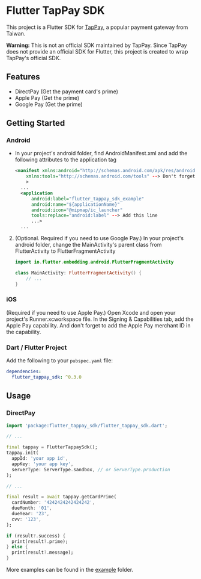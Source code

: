 # Flutter TapPay SDK

This project is a Flutter SDK for [TapPay](https://www.tappaysdk.com/), a popular payment gateway from Taiwan.

**Warning:** This is not an official SDK maintained by TapPay. Since TapPay does not provide an official SDK for Flutter, this project is created to wrap TapPay's official SDK.

## Features

- DirectPay (Get the payment card's prime)
- Apple Pay (Get the prime)
- Google Pay (Get the prime)

## Getting Started

### Android

- In your project's android folder, find AndroidManifest.xml and add the following attributes to the application tag

  ```xml
  <manifest xmlns:android="http://schemas.android.com/apk/res/android"
      xmlns:tools="http://schemas.android.com/tools" --> Don't forget this line
      >
    ...
    <application
        android:label="flutter_tappay_sdk_example"
        android:name="${applicationName}"
        android:icon="@mipmap/ic_launcher"
        tools:replace="android:label" --> Add this line
        ...>
    ...
  ```

2. (Optional. Required if you need to use Google Pay.) In your project's android folder, change the MainActivity's parent class from FlutterActivity to FlutterFragmentActivity

   ```kotlin
   import io.flutter.embedding.android.FlutterFragmentActivity

   class MainActivity: FlutterFragmentActivity() {
       // ...
   }
   ```

### iOS

(Required if you need to use Apple Pay.) Open Xcode and open your project's Runner.xcworkspace file. In the Signing & Capabilities tab, add the Apple Pay capability. And don't forget to add the Apple Pay merchant ID in the capability.

### Dart / Flutter Project

Add the following to your `pubspec.yaml` file:

```yaml
dependencies:
  flutter_tappay_sdk: ^0.3.0
```

## Usage

### DirectPay

```dart
import 'package:flutter_tappay_sdk/flutter_tappay_sdk.dart';

// ...

final tappay = FlutterTappaySdk();
tappay.init(
  appId: 'your app id',
  appKey: 'your app key',
  serverType: ServerType.sandbox, // or ServerType.production
);

// ...

final result = await tappay.getCardPrime(
  cardNumber: '4242424242424242',
  dueMonth: '01',
  dueYear: '23',
  cvv: '123',
);

if (result?.success) {
  print(result?.prime);
} else {
  print(result?.message);
}
```

More examples can be found in the [example](example) folder.
